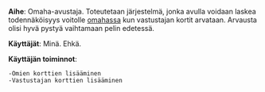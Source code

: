**Aihe**: Omaha-avustaja. Toteutetaan järjestelmä, jonka avulla voidaan laskea todennäköisyys voitolle
 [omahassa](https://fi.wikipedia.org/wiki/Omaha_hold_%E2%80%99em) kun vastustajan kortit arvataan. Arvausta olisi hyvä pystyä vaihtamaan pelin
edetessä.

**Käyttäjät**: Minä. Ehkä.

**Käyttäjän toiminnot**: 
```
-Omien korttien lisääminen
-Vastustajan korttien lisääminen
```
